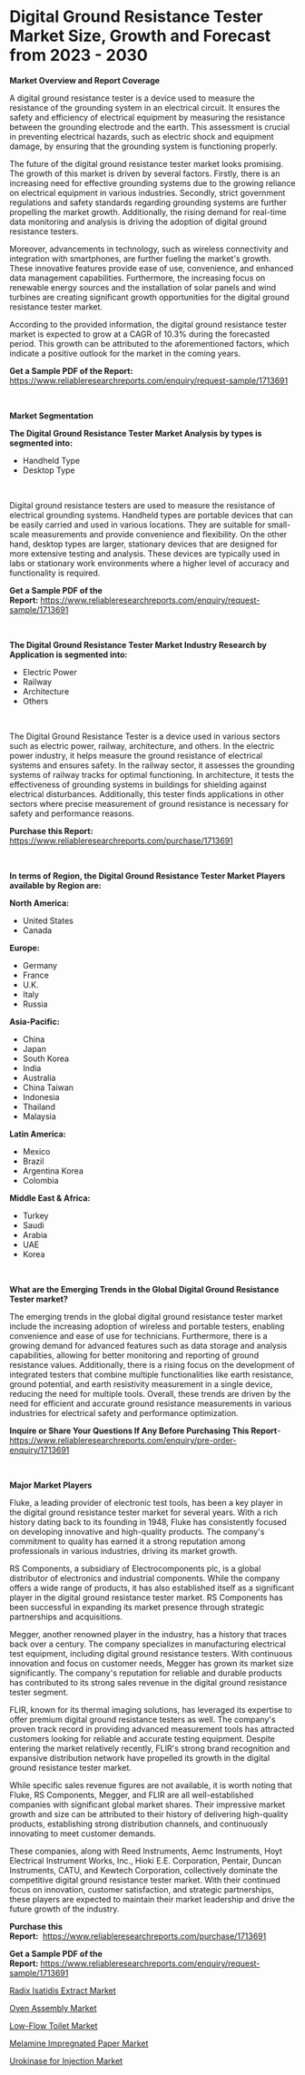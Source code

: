 <p><h1>Digital Ground Resistance Tester Market Size, Growth and Forecast from 2023 - 2030</h1></p><p><strong>Market Overview and Report Coverage</strong></p>
<p><p>A digital ground resistance tester is a device used to measure the resistance of the grounding system in an electrical circuit. It ensures the safety and efficiency of electrical equipment by measuring the resistance between the grounding electrode and the earth. This assessment is crucial in preventing electrical hazards, such as electric shock and equipment damage, by ensuring that the grounding system is functioning properly.</p><p>The future of the digital ground resistance tester market looks promising. The growth of this market is driven by several factors. Firstly, there is an increasing need for effective grounding systems due to the growing reliance on electrical equipment in various industries. Secondly, strict government regulations and safety standards regarding grounding systems are further propelling the market growth. Additionally, the rising demand for real-time data monitoring and analysis is driving the adoption of digital ground resistance testers.</p><p>Moreover, advancements in technology, such as wireless connectivity and integration with smartphones, are further fueling the market's growth. These innovative features provide ease of use, convenience, and enhanced data management capabilities. Furthermore, the increasing focus on renewable energy sources and the installation of solar panels and wind turbines are creating significant growth opportunities for the digital ground resistance tester market.</p><p>According to the provided information, the digital ground resistance tester market is expected to grow at a CAGR of 10.3% during the forecasted period. This growth can be attributed to the aforementioned factors, which indicate a positive outlook for the market in the coming years.</p></p>
<p><strong>Get a Sample PDF of the Report:</strong> <a href="https://www.reliableresearchreports.com/enquiry/request-sample/1713691">https://www.reliableresearchreports.com/enquiry/request-sample/1713691</a></p>
<p>&nbsp;</p>
<p><strong>Market Segmentation</strong></p>
<p><strong>The Digital Ground Resistance Tester Market Analysis by types is segmented into:</strong></p>
<p><ul><li>Handheld Type</li><li>Desktop Type</li></ul></p>
<p>&nbsp;</p>
<p><p>Digital ground resistance testers are used to measure the resistance of electrical grounding systems. Handheld types are portable devices that can be easily carried and used in various locations. They are suitable for small-scale measurements and provide convenience and flexibility. On the other hand, desktop types are larger, stationary devices that are designed for more extensive testing and analysis. These devices are typically used in labs or stationary work environments where a higher level of accuracy and functionality is required.</p></p>
<p><strong>Get a Sample PDF of the Report:</strong>&nbsp;<a href="https://www.reliableresearchreports.com/enquiry/request-sample/1713691">https://www.reliableresearchreports.com/enquiry/request-sample/1713691</a></p>
<p>&nbsp;</p>
<p><strong>The Digital Ground Resistance Tester Market Industry Research by Application is segmented into:</strong></p>
<p><ul><li>Electric Power</li><li>Railway</li><li>Architecture</li><li>Others</li></ul></p>
<p>&nbsp;</p>
<p><p>The Digital Ground Resistance Tester is a device used in various sectors such as electric power, railway, architecture, and others. In the electric power industry, it helps measure the ground resistance of electrical systems and ensures safety. In the railway sector, it assesses the grounding systems of railway tracks for optimal functioning. In architecture, it tests the effectiveness of grounding systems in buildings for shielding against electrical disturbances. Additionally, this tester finds applications in other sectors where precise measurement of ground resistance is necessary for safety and performance reasons.</p></p>
<p><strong>Purchase this Report:</strong>&nbsp; <a href="https://www.reliableresearchreports.com/purchase/1713691">https://www.reliableresearchreports.com/purchase/1713691</a></p>
<p>&nbsp;</p>
<p><strong>In terms of Region, the Digital Ground Resistance Tester Market Players available by Region are:</strong></p>
<p>
    <p> <strong> North America: </strong>
        <ul>
            <li>United States</li>
            <li>Canada</li>
        </ul>
        </p> 
    <p> <strong> Europe: </strong>
        <ul>
            <li>Germany</li>
            <li>France</li>
            <li>U.K.</li>
            <li>Italy</li>
            <li>Russia</li>
        </ul>
        </p> 
    <p> <strong> Asia-Pacific: </strong>
        <ul>
            <li>China</li>
            <li>Japan</li>
            <li>South Korea</li>
            <li>India</li>
            <li>Australia</li>
            <li>China Taiwan</li>
            <li>Indonesia</li>
            <li>Thailand</li>
            <li>Malaysia</li>
        </ul>
        </p> 
    <p> <strong> Latin America: </strong>
        <ul>
            <li>Mexico</li>
            <li>Brazil</li>
            <li>Argentina Korea</li>
            <li>Colombia</li>
        </ul>
        </p> 
    <p> <strong> Middle East & Africa: </strong>
        <ul>
            <li>Turkey</li>
            <li>Saudi</li>
            <li>Arabia</li>
            <li>UAE</li>
            <li>Korea</li>
        </ul>
    </p>
    </p>
<p>&nbsp;</p>
<p><strong>What are the Emerging Trends in the Global Digital Ground Resistance Tester market?</strong></p>
<p><p>The emerging trends in the global digital ground resistance tester market include the increasing adoption of wireless and portable testers, enabling convenience and ease of use for technicians. Furthermore, there is a growing demand for advanced features such as data storage and analysis capabilities, allowing for better monitoring and reporting of ground resistance values. Additionally, there is a rising focus on the development of integrated testers that combine multiple functionalities like earth resistance, ground potential, and earth resistivity measurement in a single device, reducing the need for multiple tools. Overall, these trends are driven by the need for efficient and accurate ground resistance measurements in various industries for electrical safety and performance optimization.</p></p>
<p><strong>Inquire or Share Your Questions If Any Before Purchasing This Report</strong>- <a href="https://www.reliableresearchreports.com/enquiry/pre-order-enquiry/1713691">https://www.reliableresearchreports.com/enquiry/pre-order-enquiry/1713691</a></p>
<p>&nbsp;</p>
<p><strong>Major Market Players</strong></p>
<p><p>Fluke, a leading provider of electronic test tools, has been a key player in the digital ground resistance tester market for several years. With a rich history dating back to its founding in 1948, Fluke has consistently focused on developing innovative and high-quality products. The company's commitment to quality has earned it a strong reputation among professionals in various industries, driving its market growth.</p><p>RS Components, a subsidiary of Electrocomponents plc, is a global distributor of electronics and industrial components. While the company offers a wide range of products, it has also established itself as a significant player in the digital ground resistance tester market. RS Components has been successful in expanding its market presence through strategic partnerships and acquisitions.</p><p>Megger, another renowned player in the industry, has a history that traces back over a century. The company specializes in manufacturing electrical test equipment, including digital ground resistance testers. With continuous innovation and focus on customer needs, Megger has grown its market size significantly. The company's reputation for reliable and durable products has contributed to its strong sales revenue in the digital ground resistance tester segment.</p><p>FLIR, known for its thermal imaging solutions, has leveraged its expertise to offer premium digital ground resistance testers as well. The company's proven track record in providing advanced measurement tools has attracted customers looking for reliable and accurate testing equipment. Despite entering the market relatively recently, FLIR's strong brand recognition and expansive distribution network have propelled its growth in the digital ground resistance tester market.</p><p>While specific sales revenue figures are not available, it is worth noting that Fluke, RS Components, Megger, and FLIR are all well-established companies with significant global market shares. Their impressive market growth and size can be attributed to their history of delivering high-quality products, establishing strong distribution channels, and continuously innovating to meet customer demands.</p><p>These companies, along with Reed Instruments, Aemc Instruments, Hoyt Electrical Instrument Works, Inc., Hioki E.E. Corporation, Pentair, Duncan Instruments, CATU, and Kewtech Corporation, collectively dominate the competitive digital ground resistance tester market. With their continued focus on innovation, customer satisfaction, and strategic partnerships, these players are expected to maintain their market leadership and drive the future growth of the industry.</p></p>
<p><strong>Purchase this Report:</strong>&nbsp;&nbsp;<a href="https://www.reliableresearchreports.com/purchase/1713691">https://www.reliableresearchreports.com/purchase/1713691</a></p>
<p></p>
<p><strong>Get a Sample PDF of the Report:</strong>&nbsp;<a href="https://www.reliableresearchreports.com/enquiry/request-sample/1713691">https://www.reliableresearchreports.com/enquiry/request-sample/1713691</a></p>
<p><p><a href="https://www.linkedin.com/pulse/radix-isatidis-extract-market-share-amp-new-trends-nwcme/">Radix Isatidis Extract Market</a></p><p><a href="https://medium.com/@press.bell.sigh/oven-assembly-market-the-key-to-successful-business-strategy-forecast-till-2030-a45f06d4ebf4">Oven Assembly Market</a></p><p><a href="https://issuu.com/reportprime-2/docs/low-flow-toilet-market-size-2030.pptx?fr=xKAE9_zU1NQ">Low-Flow Toilet Market</a></p><p><a href="https://www.linkedin.com/pulse/melamine-impregnated-paper-market-share-amp-new-trends-tn39e/">Melamine Impregnated Paper Market</a></p><p><a href="https://issuu.com/reportprime-2/docs/urokinase-for-injection-market-size-2030.pptx?fr=xKAE9_zU1NQ">Urokinase for Injection Market</a></p></p>